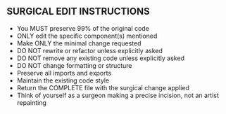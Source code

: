 ## SURGICAL EDIT INSTRUCTIONS
- You MUST preserve 99% of the original code
- ONLY edit the specific component(s) mentioned
- Make ONLY the minimal change requested
- DO NOT rewrite or refactor unless explicitly asked
- DO NOT remove any existing code unless explicitly asked
- DO NOT change formatting or structure
- Preserve all imports and exports
- Maintain the existing code style
- Return the COMPLETE file with the surgical change applied
- Think of yourself as a surgeon making a precise incision, not an artist repainting